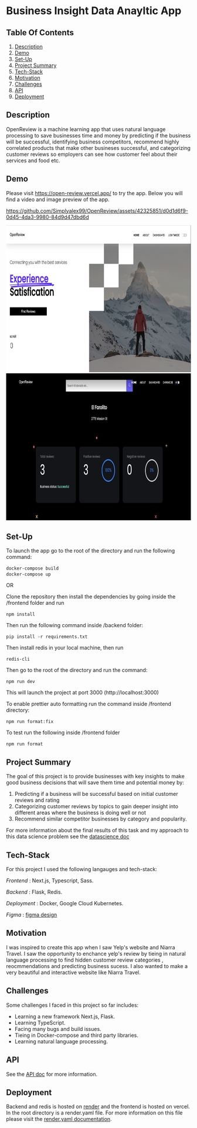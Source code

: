 # Business Insight Data Anayltic App

## Table Of Contents

1. [Description](https://github.com/Simplyalex99/OpenReview/tree/feat#description)
2. [Demo](https://github.com/Simplyalex99/OpenReview/tree/feat#demo)
3. [Set-Up](https://github.com/Simplyalex99/OpenReview/tree/feat#set-up)
4. [Project Summary](https://github.com/Simplyalex99/OpenReview/tree/feat#project-summary)
5. [Tech-Stack](https://github.com/Simplyalex99/OpenReview/tree/feat#tech-stack)
6. [Motivation](https://github.com/Simplyalex99/OpenReview/tree/feat#motivation)
7. [Challenges](https://github.com/Simplyalex99/OpenReview/tree/feat#challenges)
8. [API](https://github.com/Simplyalex99/OpenReview/tree/feat#api)
9. [Deployment](https://github.com/Simplyalex99/OpenReview/tree/feat#deployment)

## Description

OpenReview is a machine learning app that uses natural language processing to save businesses time and money by predicting if the business will be successful, identifying business competitors, recommend highly correlated products that make other busineses successful, and categorizing customer reviews so employers can see how customer feel about their services and food etc.

## Demo

Please visit https://open-review.vercel.app/ to try the app. Below you will find a video and image preview of the app.

https://github.com/Simplyalex99/OpenReview/assets/42325851/d0d1d6f9-0d45-4da3-9980-84d9d47dbd6d

<img src="https://github.com/Simplyalex99/OpenReview/blob/feat/docs/README_images/app/homepage.png " width="600" height="400" />


<img src="https://github.com/Simplyalex99/OpenReview/blob/feat/docs/README_images/app/dashboard.png " width="600" height="400" />


## Set-Up


To launch the app go to the root of the directory and run the following command:

```
docker-compose build
docker-compose up
```

OR

Clone the repository then install the dependencies by going inside the /frontend folder and run

```
npm install
```

Then run the following command inside /backend folder:

```
pip install -r requirements.txt
```

Then install redis in your local machine, then run

```
redis-cli
```


Then go to the root of the directory and run the command:

```
npm run dev
```

This will launch the project at port 3000 (http://localhost:3000)

To enable prettier auto formatting run the command inside /frontend directory:

```
npm run format:fix
```

To test run the following inside /frontend folder

```
npm run format
```

## Project Summary

The goal of this project is to provide businesses with key insights to make good business decisions that will save them time and potential money by:

1. Predicting if a business will be successful based on initial customer reviews and rating
2. Categorizing customer reviews by topics to gain deeper insight into different areas where the business is doing well or not
3. Recommend similar competitor businesses by category and popularity.

For more information about the final results of this task and my approach to this data science problem
see the [datascience doc](https://github.com/Simplyalex99/OpenReview/blob/feat/docs/DataScience.md)


## Tech-Stack

For this project I used the following langauges and tech-stack:

_Frontend_ : Next.js, Typescript, Sass.

_Backend_ : Flask, Redis.

_Deployment_ : Docker, Google Cloud Kubernetes.

_Figma_ : [figma design](https://www.figma.com/file/Xza7TZVW0vgrO8imo9QKbD/OpenReview?type=design&node-id=0%3A1&t=oUCpQutoFKnzfrUt-1)


## Motivation

I was inspired to create this app when I saw Yelp's website and Niarra Travel. I saw the opportunity to enchance yelp's review by tieing in natural language processing to find hidden customer review categories , reocmmendations and predicting business sucess. I also wanted to make a very beautiful and interactive website like Niarra Travel.

## Challenges

Some challenges I faced in this project so far includes:

- Learning a new framework Next.js, Flask.
- Learning TypeScript.
- Facing many bugs and build issues.
- Tieing in Docker-compose and third party libraries.
- Learning natural language processing.

## API

See the  [API doc](https://github.com/Simplyalex99/OpenReview/blob/feat/docs/API.md) for more information.


## Deployment

Backend and redis is hosted on [render](https://render.com/) and the frontend is hosted on vercel. In the root 
directory is a render.yaml file. For more information on this file please visit the [render.yaml documentation](https://render.com/docs/blueprint-spec).
